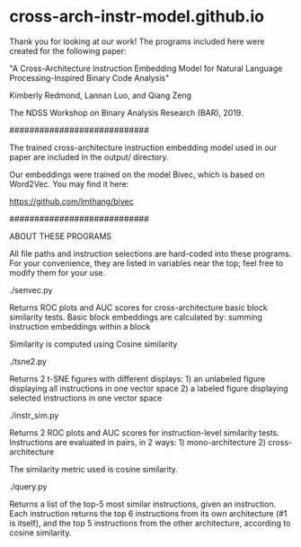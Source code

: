 # cross-arch-instr-model.github.io

Thank you for looking at our work!
The programs included here were created for the following paper:

"A Cross-Architecture Instruction Embedding Model for Natural Language Processing-Inspired Binary Code Analysis"

Kimberly Redmond, Lannan Luo, and Qiang Zeng

The NDSS Workshop on Binary Analysis Research (BAR), 2019.

############################

The trained cross-architecture instruction embedding model used in our paper are included in the output/ directory.

Our embeddings were trained on the model Bivec, which is based on Word2Vec.
You may find it here:

https://github.com/lmthang/bivec

############################

ABOUT THESE PROGRAMS

All file paths and instruction selections are hard-coded into these programs. For your
convenience, they are listed in variables near the top; feel free to modify them for your use.

./senvec.py

Returns ROC plots and AUC scores for cross-architecture basic block similarity tests.
Basic block embeddings are calculated by:
	summing instruction embeddings within a block

Similarity is computed using Cosine similarity

./tsne2.py

Returns 2 t-SNE figures with different displays:
	1) an unlabeled figure displaying all instructions in one vector space
	2) a labeled figure displaying selected instructions in one vector space

./instr_sim.py

Returns 2 ROC plots and AUC scores for instruction-level similarity tests.
Instructions are evaluated in pairs, in 2 ways:
	1) mono-architecture
	2) cross-architecture

The similarity metric used is cosine similarity.

./query.py

Returns a list of the top-5 most similar instructions, given an instruction.
Each instruction returns the top 6 instructions from its own architecture
(#1 is itself), and the top 5 instructions from the other architecture,
according to cosine similarity.
